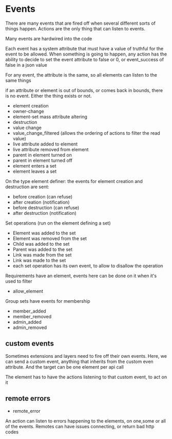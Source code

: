 # Events

There are many events that are fired off when several different sorts of things happen.
Actions are the only thing that can listen to events.

Many events are hardwired into the code

Each event has a system attribute that must have a value of truthful for the event to be allowed.
When something is going to happen, any action has the ability to decide to set the event attribute to false or 0,
or event_success of false in a json value

For any event, the attribute is the same, so all elements can listen to the same things

if an attribute or element is out of bounds, or comes back in bounds, there is no event.
Either the thing exists or not.

* element creation
* owner-change
* element-set mass attribute altering
* destruction
* value change
* value_change_filtered (allows the ordering of actions to filter the read value)
* live attribute added to element
* live attribute removed from element
* parent in element turned on
* parent in element turned off
* element enters a set
* element leaves a set

On the type element definer: the events for element creation and destruction are sent:
* before creation (can refuse)
* after creation (notification)
* before destruction (can refuse)
* after destruction (notification)


Set operations (run on the element defining a set)

* Element was added to the set
* Element was removed from the set
* Child was added to the set
* Parent was added to the set
* Link was made from the set
* Link was made to the set
* each set operation has its own event, to allow to disallow the operation


Requirements have an element, events here can be done on it when it's used to filter
* allow_element


Group sets have events for membership
* member_added
* member_removed
* admin_added
* admin_removed


## custom events 

Sometimes extensions and layers need to fire off their own events.
Here, we can send a custom event, anything that inherits from the custom even attribute.
And the target can be one element per api call

The element has to have the actions listening to that custom event, to act on it

## remote errors
* remote_error 

An action can listen to errors happening to the elements, on one,some or all of the events. Remotes can have issues connecting, or return bad http codes



